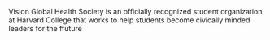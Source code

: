 Vision Global Health Society is an officially recognized student organization at Harvard College that works to help students become civically minded leaders for the ffuture
